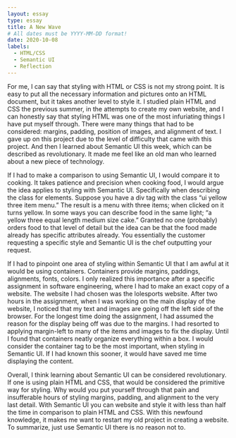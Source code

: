 ```yaml
---
layout: essay
type: essay
title: A New Wave
# All dates must be YYYY-MM-DD format!
date: 2020-10-08
labels:
  - HTML/CSS
  - Semantic UI
  - Reflection
---
```


For me, I can say that styling with HTML or CSS is not my strong point. It is easy to put all the necessary information and pictures onto an HTML document, but it takes another level to style it. I studied plain HTML and CSS the previous summer, in the attempts to create my own website, and I can honestly say that styling HTML was one of the most infuriating things I have put myself through. There were many things that had to be considered: margins, padding, position of images, and alignment of text. I gave up on this project due to the level of difficulty that came with this project. And then I learned about Semantic UI this week, which can be described as revolutionary. It made me feel like an old man who learned about a new piece of technology. 

If I had to make a comparison to using Semantic UI, I would compare it to cooking. It takes patience and precision when cooking food, I would argue the idea applies to styling with Semantic UI. Specifically when describing the class for elements. Suppose you have a div tag with the class “ui yellow three item menu.” The result is a menu with three items; when clicked on it turns yellow. In some ways you can describe food in the same light; “a yellow three equal length medium size cake.” Granted no one (probably) orders food to that level of detail but the idea can be that the food made already has specific attributes already. You essentially the customer requesting a specific style and Semantic UI is the chef outputting your request. 

If I had to pinpoint one area of styling within Semantic UI that I am awful at it would be using containers. Containers provide margins, paddings, alignments, fonts, colors. I only realized this importance after a specific assignment in software engineering, where I had to make an exact copy of a website. The website I had chosen was the lolesports website. After two hours in the assignment, when I was working on the main display of the website, I noticed that my text and images are going off the left side of the browser. For the longest time doing the assignment, I had assumed the reason for the display being off was due to the margins. I had resorted to applying margin-left to many of the items and images to fix the display. Until I found that containers neatly organize everything within a box. I would consider the container tag to be the most important, when styling in Semantic UI. If I had known this sooner, it would have saved me time displaying the content.

Overall, I think learning about Semantic UI can be considered revolutionary. If one is using plain HTML and CSS, that would be considered the primitive way for styling. Why would you put yourself through that pain and insufferable hours of styling margins, padding, and alignment to the very last detail. With Semantic UI you can website and style it with less than half the time in comparison to plain HTML and CSS. With this newfound knowledge, it makes me want to restart my old project in creating a website. To summarize, just use Semantic UI there is no reason not to.

